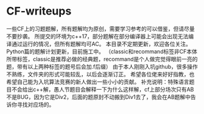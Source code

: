 # CF-writeups
一些CF上的习题题解，所有题解均为原创，需要学习参考的可以借鉴，但请尽量不要抄袭。
所提交的环境为c++17，部分题解在部分编译器上可能会出现无法编译通过运行的情况，但所有题解均可AC。
本目录不定期更新，欢迎各位关注。
Python篇的题解计划更新，目前施工中。
（classic和recommand标签非CF本体所带标签，classic是推荐必做的经典题，recommand是个人做完觉得眼前一亮的题，带有以上两种标签的题号后会加.f后缀）
由于本人刚刚入坑github，很多操作不熟练，文件夹的形式可能较乱，以后会逐渐订正。
希望各位佬来好好指教，也希望自己能为入坑算法竞赛的新人做出一些小小的贡献。
补充说明：特殊语言题目不会给出c++解，愚人节题目会解释一下为什么这样解，cf上部分场次只有AB不是BUG，因为它是Div2，后面的题原封不动搬到Div1去了，我会在AB题解中告诉你寻找对应场的。
